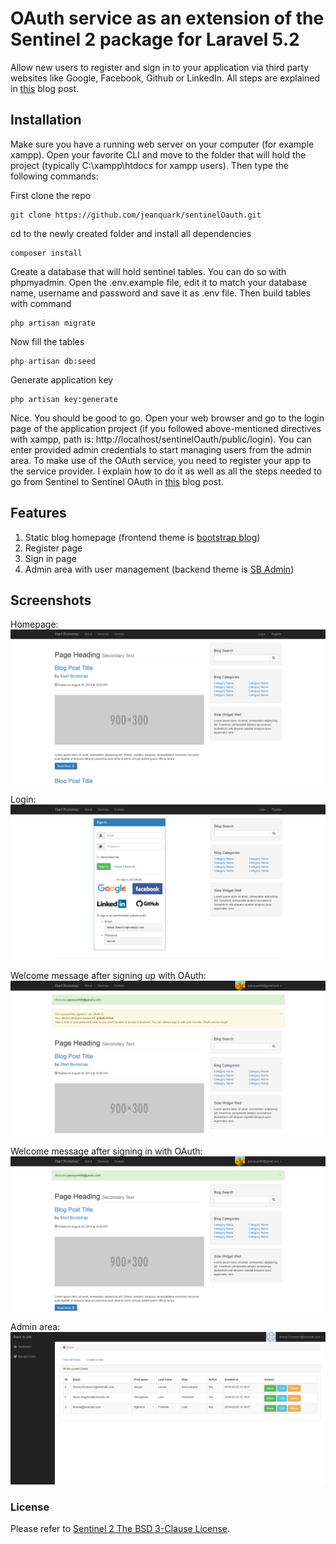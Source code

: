 # OAuth service as an extension of the Sentinel 2 package for Laravel 5.2

Allow new users to register and sign in to your application via third party websites like Google, Facebook, Github or LinkedIn. All steps are explained in [this](http://www.jmkleger.com/post/add-oauth-to-sentinel-2) blog post.

## Installation

Make sure you have a running web server on your computer (for example xampp). Open your favorite CLI and move to the folder that will hold the project (typically C:\xampp\htdocs for xampp users). Then type the following commands: 

First clone the repo
```
git clone https://github.com/jeanquark/sentinelOauth.git
```

cd to the newly created folder and install all dependencies
```
composer install
```

Create a database that will hold sentinel tables. You can do so with phpmyadmin.
Open the .env.example file, edit it to match your database name, username and password and save it as .env file. Then build tables with command

```
php artisan migrate
```

Now fill the tables
```
php artisan db:seed
```

Generate application key 
```
php artisan key:generate
```

Nice. You should be good to go. Open your web browser and go to the login page of the application project (if you followed above-mentioned directives with xampp, path is: http://localhost/sentinelOauth/public/login). You can enter provided admin credentials to start managing users from the admin area. To make use of the OAuth service, you need to register your app to the service provider. I explain how to do it as well as all the steps needed to go from Sentinel to Sentinel OAuth in [this](http://www.jmkleger.com/post/add-oauth-to-sentinel-2) blog post.

## Features

1. Static blog homepage (frontend theme is [bootstrap blog](http://startbootstrap.com/template-overviews/blog-home/))
2. Register page
3. Sign in page
4. Admin area with user management (backend theme is [SB Admin](http://startbootstrap.com/template-overviews/sb-admin/))

## Screenshots
Homepage:
![homepage](https://github.com/jeanquark/sentinelOauth/raw/master/public/homepage.png "Homepage")

Login:
![login](https://github.com/jeanquark/sentinelOauth/raw/master/public/login.png "Login")

Welcome message after signing up with OAuth:
![welcome_sign_up](https://github.com/jeanquark/sentinelOauth/raw/master/public/welcome_sign_up.png "Welcome sign up")

Welcome message after signing in with OAuth:
![welcome_sign_in](https://github.com/jeanquark/sentinelOauth/raw/master/public/welcome_sign_in.png "Welcome sign in")

Admin area:
![alt text](https://github.com/jeanquark/sentinelOauth/raw/master/public/admin.png "Admin")

### License
Please refer to [Sentinel 2 The BSD 3-Clause License](https://github.com/cartalyst/sentinel/blob/2.0/LICENSE).
